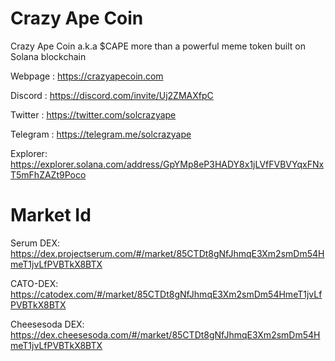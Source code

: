 # Crazy Ape Coin
Crazy Ape Coin a.k.a $CAPE more than a powerful meme token built on Solana blockchain

Webpage : https://crazyapecoin.com

Discord : https://discord.com/invite/Uj2ZMAXfpC

Twitter : https://twitter.com/solcrazyape

Telegram : https://telegram.me/solcrazyape

Explorer: https://explorer.solana.com/address/GpYMp8eP3HADY8x1jLVfFVBVYqxFNxT5mFhZAZt9Poco

# Market Id

Serum DEX: https://dex.projectserum.com/#/market/85CTDt8gNfJhmqE3Xm2smDm54HmeT1jvLfPVBTkX8BTX

CATO-DEX: https://catodex.com/#/market/85CTDt8gNfJhmqE3Xm2smDm54HmeT1jvLfPVBTkX8BTX

Cheesesoda DEX: https://dex.cheesesoda.com/#/market/85CTDt8gNfJhmqE3Xm2smDm54HmeT1jvLfPVBTkX8BTX
